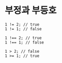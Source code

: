 # 부정과 부등호
```
1 != 2; // true
1 != 1; // false

1 !== 2; // true
1 !== 1; // false

1 > 2; // false
1 >= 1; // true
```
